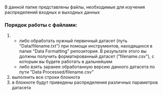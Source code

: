 В данной папке представлены файлы, необходимые для изучения распределений входных и выходных данных

### Порядок работы с файлами:
1. - либо обработать нужный первичный датасет (путь "Data/filename.txt") при помощи инструментов, находящихся в папке "Data Formatting" репозитория. В результате этого вы должны получить форматированный датасет ("filename.csv"), с которым вы будете работать в дальнейшем
   - либо взять заранее обработанную версию данного датасета по пути "Data Processed/filename.csv"
2. выполнить все строки блокнота
3. в блокноте будут приведены распределения различных параметров датасета
